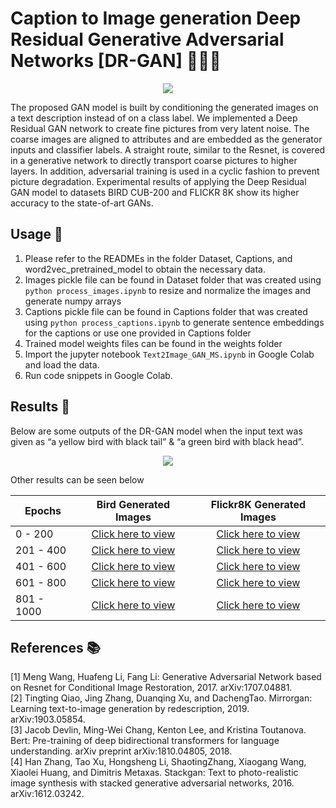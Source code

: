 

# **Caption to Image generation Deep Residual Generative Adversarial Networks [DR-GAN] 🧙🏻‍♂️**



<p align="center">
<img src="https://github.com/sajmaru/GAN/blob/main/Readme%20Images/img%201.png">
</p>

The proposed GAN model is built by conditioning the generated images on a text description instead of on a class label. We implemented a Deep Residual GAN network to create fine pictures from very latent noise. The coarse images are aligned to attributes and are embedded as the generator inputs and classifier labels. A straight route, similar to the Resnet, is covered in a generative network to directly transport coarse pictures to higher layers. In addition, adversarial training is used in a cyclic fashion to prevent picture degradation. Experimental results of applying the Deep Residual GAN model to datasets BIRD CUB-200 and FLICKR 8K show its higher accuracy to the state-of-art GANs.

## Usage 🧾
1. Please refer to the READMEs in the folder Dataset, Captions, and word2vec_pretrained_model to obtain the necessary data. 
2. Images pickle file can be found in Dataset folder that was created using  ```python process_images.ipynb``` to resize and normalize the images and generate numpy arrays 
3. Captions pickle file can be found in Captions folder that was created using  ```python process_captions.ipynb``` to generate sentence embeddings for the captions or use one provided in Captions folder
4. Trained model weights files can be found in the weights folder 
5. Import the jupyter notebook ```Text2Image_GAN_MS.ipynb``` in Google Colab and load the data.
6. Run code snippets in Google Colab.

## Results  🚀
Below are some outputs of the DR-GAN model when the input text was given as “a yellow bird with black tail” & “a green  bird with black head”.

<p align="center">
<img src="https://github.com/sajmaru/GAN/blob/main/Readme%20Images/Bird_Results.png">
</p>

Other results can be seen below

<center>

| Epochs   |      Bird Generated Images      |  Flickr8K  Generated Images      | 
|----------|:-------------:|:-------------:|
| 0 - 200   |  [Click here to view](https://drive.google.com/file/d/1RL1MZ3zh9F5cXIuMz10XXLo9yb5rYaE4/view) | [Click here to view](https://drive.google.com/file/d/1vlcwZLVXeqUB-hhrxXpG5oRm_zXEkQ6k/view) | 
| 201 - 400 | [Click here to view](https://drive.google.com/file/d/18zZVyLVabvo2aFLhdc-DZ8Z9_luU_tHl/view) | [Click here to view](https://drive.google.com/file/d/1vlcwZLVXeqUB-hhrxXpG5oRm_zXEkQ6k/view) | 
| 401 - 600 | [Click here to view](https://drive.google.com/file/d/1sfCiQB5mYQM3wuKvVxRPPGL7OdIoJEeI/view) | [Click here to view](https://drive.google.com/file/d/1A2dpbW9pFnXPVQXQ-fG4CkWYbww2mmmI/view) | 
| 601 - 800 | [Click here to view](https://drive.google.com/file/d/1mevryadjLth2BL7R9jNx9hSrJxELgTPu/view) | [Click here to view](https://drive.google.com/file/d/1sZ5igfRxn_91bubRu8Exl6AyDu68GNlO/view) | 
| 801 - 1000 | [Click here to view](https://drive.google.com/file/d/15acAVcG8tYf6qVRpWYbPopuc5NHTDnfT/view) | [Click here to view](https://drive.google.com/file/d/1dV8-0f4Uj3UcX66wxLnmot3xRXoubcho/view) | 

</center>


## References 📚
[1] Meng Wang, Huafeng Li, Fang Li: Generative Adversarial Network based on Resnet for Conditional Image Restoration, 2017. arXiv:1707.04881. <br />
[2] Tingting Qiao, Jing Zhang, Duanqing Xu, and   DachengTao. Mirrorgan: Learning text-to-image generation by redescription, 2019. arXiv:1903.05854. <br />
[3] Jacob Devlin, Ming-Wei Chang, Kenton Lee, and Kristina Toutanova. Bert: Pre-training of deep bidirectional transformers for language understanding. arXiv preprint arXiv:1810.04805, 2018. <br />
[4] Han Zhang, Tao Xu, Hongsheng Li, ShaotingZhang, Xiaogang Wang, Xiaolei Huang, and Dimitris Metaxas. Stackgan: Text to photo-realistic image synthesis with stacked generative adversarial networks, 2016. arXiv:1612.03242.
